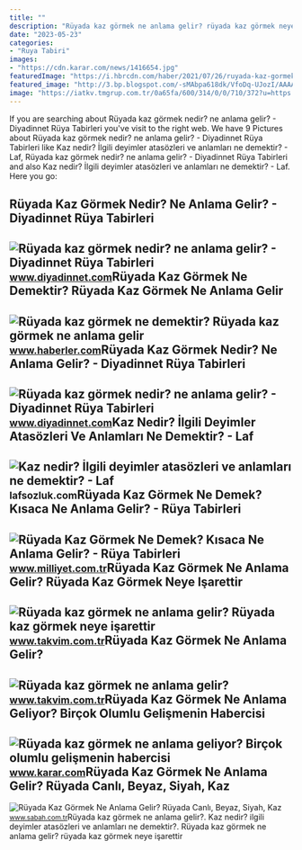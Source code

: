 ```yaml
---
title: ""
description: "Rüyada kaz görmek ne anlama gelir? rüyada kaz görmek neye işarettir"
date: "2023-05-23"
categories:
- "Ruya Tabiri"
images:
- "https://cdn.karar.com/news/1416654.jpg"
featuredImage: "https://i.hbrcdn.com/haber/2021/07/26/ruyada-kaz-gormek-ne-demektir-ruyada-kaz-gormek-14287892_2419_amp.jpg"
featured_image: "http://3.bp.blogspot.com/-sMAbpa618dk/VfoDq-UJozI/AAAAAAAAa7Q/SOTF8l97yqo/s1600/kaz.jpg"
image: "https://iatkv.tmgrup.com.tr/0a65fa/600/314/0/0/710/372?u=https:%2f%2fitkv.tmgrup.com.tr%2falbum%2f2022%2f01%2f18%2fruyada-kaz-gormek-ne-anlama-gelir-ruyada-kaz-gormek-neye-isarettir-ruyada-kaz-saldirmasinin-anlami-yorumu-nedi-1642510444415.jpg"
---
```


If you are searching about Rüyada kaz görmek nedir? ne anlama gelir? - Diyadinnet Rüya Tabirleri you've visit to the right web. We have 9 Pictures about Rüyada kaz görmek nedir? ne anlama gelir? - Diyadinnet Rüya Tabirleri like Kaz nedir? İlgili deyimler atasözleri ve anlamları ne demektir? - Laf, Rüyada kaz görmek nedir? ne anlama gelir? - Diyadinnet Rüya Tabirleri and also Kaz nedir? İlgili deyimler atasözleri ve anlamları ne demektir? - Laf. Here you go:

Rüyada Kaz Görmek Nedir? Ne Anlama Gelir? - Diyadinnet Rüya Tabirleri
---------------------------------------------------------------------

 ![Rüyada kaz görmek nedir? ne anlama gelir? - Diyadinnet Rüya Tabirleri](https://www.diyadinnet.com/img/2015/10/beyaz-kaz.jpg) <small>www.diyadinnet.com</small>Rüyada Kaz Görmek Ne Demektir? Rüyada Kaz Görmek Ne Anlama Gelir
----------------------------------------------------------------

 ![Rüyada kaz görmek ne demektir? Rüyada kaz görmek ne anlama gelir](https://i.hbrcdn.com/haber/2021/07/26/ruyada-kaz-gormek-ne-demektir-ruyada-kaz-gormek-14287892_2419_amp.jpg) <small>www.haberler.com</small>Rüyada Kaz Görmek Nedir? Ne Anlama Gelir? - Diyadinnet Rüya Tabirleri
---------------------------------------------------------------------

 ![Rüyada kaz görmek nedir? ne anlama gelir? - Diyadinnet Rüya Tabirleri](https://www.diyadinnet.com/d/ruya/ruyada-kaz-gormek-nedir-ne-anlama-gelir-6116.jpg) <small>www.diyadinnet.com</small>Kaz Nedir? İlgili Deyimler Atasözleri Ve Anlamları Ne Demektir? - Laf
---------------------------------------------------------------------

 ![Kaz nedir? İlgili deyimler atasözleri ve anlamları ne demektir? - Laf](http://3.bp.blogspot.com/-sMAbpa618dk/VfoDq-UJozI/AAAAAAAAa7Q/SOTF8l97yqo/s1600/kaz.jpg) <small>lafsozluk.com</small>Rüyada Kaz Görmek Ne Demek? Kısaca Ne Anlama Gelir? - Rüya Tabirleri
--------------------------------------------------------------------

 ![Rüyada Kaz Görmek Ne Demek? Kısaca Ne Anlama Gelir? - Rüya Tabirleri](https://i2.milimaj.com/i/milliyet/75/0x410/61af2be486b24a1310d414c1.jpg) <small>www.milliyet.com.tr</small>Rüyada Kaz Görmek Ne Anlama Gelir? Rüyada Kaz Görmek Neye Işarettir
-------------------------------------------------------------------

 ![Rüyada kaz görmek ne anlama gelir? Rüyada kaz görmek neye işarettir](https://iatkv.tmgrup.com.tr/0a65fa/600/314/0/0/710/372?u=https:%2f%2fitkv.tmgrup.com.tr%2falbum%2f2022%2f01%2f18%2fruyada-kaz-gormek-ne-anlama-gelir-ruyada-kaz-gormek-neye-isarettir-ruyada-kaz-saldirmasinin-anlami-yorumu-nedi-1642510444415.jpg) <small>www.takvim.com.tr</small>Rüyada Kaz Görmek Ne Anlama Gelir?
----------------------------------

 ![Rüyada kaz görmek ne anlama gelir?](https://iatkv.tmgrup.com.tr/3d0500/616/321/0/233/1600/1067?u=https://itkv.tmgrup.com.tr/2019/05/29/1559113681070.jpg) <small>www.takvim.com.tr</small>Rüyada Kaz Görmek Ne Anlama Geliyor? Birçok Olumlu Gelişmenin Habercisi
-----------------------------------------------------------------------

 ![Rüyada kaz görmek ne anlama geliyor? Birçok olumlu gelişmenin habercisi](https://cdn.karar.com/news/1416654.jpg) <small>www.karar.com</small>Rüyada Kaz Görmek Ne Anlama Gelir? Rüyada Canlı, Beyaz, Siyah, Kaz
------------------------------------------------------------------

 ![Rüyada Kaz Görmek Ne Anlama Gelir? Rüyada Canlı, Beyaz, Siyah, Kaz](https://iasbh.tmgrup.com.tr/38f449/650/344/0/82/724/462?u=https://isbh.tmgrup.com.tr/sbh/2022/05/25/ruyada-kaz-gormek-ne-anlama-gelir-ruyada-canli-beyaz-siyah-kaz-surusu-gormek-kovalamak-anlami-1653459691879.jpg) <small>www.sabah.com.tr</small>Rüyada kaz görmek ne anlama gelir?. Kaz nedir? i̇lgili deyimler atasözleri ve anlamları ne demektir?. Rüyada kaz görmek ne anlama gelir? rüyada kaz görmek neye işarettir
